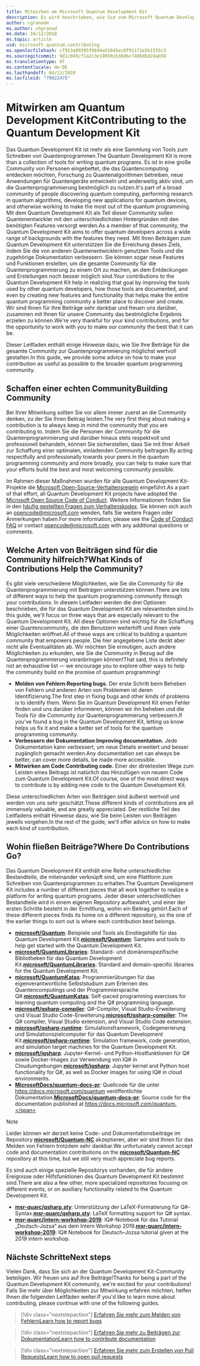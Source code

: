```yaml
---
title: Mitwirken am Microsoft Quantum Development Kit
description: Es wird beschrieben, wie Sie zum Microsoft Quantum Development Kit und zur Quantum-Entwicklercommunity beitragen können.
author: cgranade
ms.author: chgranad
ms.date: 10/12/2018
ms.topic: article
uid: microsoft.quantum.contributing
ms.openlocfilehash: cf913a09395f0694a51645ec8f91171e5b1555c3
ms.sourcegitcommit: 9d1c045cf1a2c3e19030cb38dbc7496dbd24ab58
ms.translationtype: HT
ms.contentlocale: de-DE
ms.lasthandoff: 04/13/2020
ms.locfileid: "79022475"
---
```

# <a name="contributing-to-the-quantum-development-kit"></a><span data-ttu-id="83cc0-103">Mitwirken am Quantum Development Kit</span><span class="sxs-lookup"><span data-stu-id="83cc0-103">Contributing to the Quantum Development Kit</span></span>

<span data-ttu-id="83cc0-104">Das Quantum Development Kit ist mehr als eine Sammlung von Tools zum Schreiben von Quantenprogrammen.</span><span class="sxs-lookup"><span data-stu-id="83cc0-104">The Quantum Development Kit is more than a collection of tools for writing quantum programs.</span></span>
<span data-ttu-id="83cc0-105">Es ist in eine große Community von Personen eingebettet, die das Quantencomputing entdecken möchten, Forschung zu Quantenalgorithmen betreiben, neue Anwendungen für Quantengeräte entwickeln und anderweitig aktiv sind, um die Quantenprogrammierung bestmöglich zu nutzen.</span><span class="sxs-lookup"><span data-stu-id="83cc0-105">It's part of a broad community of people discovering quantum computing, performing research in quantum algorithms, developing new applications for quantum devices, and otherwise working to make the most out of the quantum programming.</span></span>
<span data-ttu-id="83cc0-106">Mit dem Quantum Development Kit als Teil dieser Community sollen Quantenentwickler mit den unterschiedlichsten Hintergründen mit den benötigten Features versorgt werden.</span><span class="sxs-lookup"><span data-stu-id="83cc0-106">As a member of that community, the Quantum Development Kit aims to offer quantum developers across a wide range of backgrounds with the features they need.</span></span>
<span data-ttu-id="83cc0-107">Mit Ihren Beiträgen zum Quantum Development Kit unterstützen Sie die Erreichung dieses Ziels, indem Sie die von anderen Quantenentwicklern genutzten Tools und die zugehörige Dokumentation verbessern. Sie können sogar neue Features und Funktionen erstellen, um die gesamte Community für die Quantenprogrammierung zu einem Ort zu machen, an dem Entdeckungen und Erstellungen noch besser möglich sind.</span><span class="sxs-lookup"><span data-stu-id="83cc0-107">Your contributions to the Quantum Development Kit help in realizing that goal by improving the tools used by other quantum developers, how those tools are documented, and even by creating new features and functionality that helps make the entire quantum programming community a better place to discover and create.</span></span>
<span data-ttu-id="83cc0-108">Wir sind Ihnen für Ihre Beiträge sehr dankbar und freuen uns darüber, zusammen mit Ihnen für unsere Community das bestmögliche Ergebnis erzielen zu können.</span><span class="sxs-lookup"><span data-stu-id="83cc0-108">We're very thankful for your kind contributions, and for the opportunity to work with you to make our community the best that it can be.</span></span>

<span data-ttu-id="83cc0-109">Dieser Leitfaden enthält einige Hinweise dazu, wie Sie Ihre Beiträge für die gesamte Community zur Quantenprogrammierung möglichst wertvoll gestalten.</span><span class="sxs-lookup"><span data-stu-id="83cc0-109">In this guide, we provide some advice on how to make your contribution as useful as possible to the broader quantum programming community.</span></span>

## <a name="building-community"></a><span data-ttu-id="83cc0-110">Schaffen einer echten Community</span><span class="sxs-lookup"><span data-stu-id="83cc0-110">Building Community</span></span>

<span data-ttu-id="83cc0-111">Bei Ihrer Mitwirkung sollten Sie vor allem immer zuerst an die Community denken, zu der Sie Ihren Beitrag leisten.</span><span class="sxs-lookup"><span data-stu-id="83cc0-111">The very first thing about making a contribution is to always keep in mind the community that you are contributing to.</span></span>
<span data-ttu-id="83cc0-112">Indem Sie die Personen der Community für die Quantenprogrammierung und darüber hinaus stets respektvoll und professionell behandeln, können Sie sicherstellen, dass Sie mit Ihrer Arbeit zur Schaffung einer optimalen, einladenden Community beitragen.</span><span class="sxs-lookup"><span data-stu-id="83cc0-112">By acting respectfully and professionally towards your peers in the quantum programming community and more broadly, you can help to make sure that your efforts build the best and most welcoming community possible.</span></span>

<span data-ttu-id="83cc0-113">Im Rahmen dieser Maßnahmen wurden für alle Quantum Development Kit-Projekte die [Microsoft Open-Source-Verhaltensregeln](https://opensource.microsoft.com/codeofconduct/) eingeführt.</span><span class="sxs-lookup"><span data-stu-id="83cc0-113">As a part of that effort, all Quantum Development Kit projects have adopted the [Microsoft Open Source Code of Conduct](https://opensource.microsoft.com/codeofconduct/).</span></span>
<span data-ttu-id="83cc0-114">Weitere Informationen finden Sie in den [häufig gestellten Fragen zum Verhaltenskodex](https://opensource.microsoft.com/codeofconduct/faq/). Sie können sich auch an [opencode@microsoft.com](mailto:opencode@microsoft.com) wenden, falls Sie weitere Fragen oder Anmerkungen haben.</span><span class="sxs-lookup"><span data-stu-id="83cc0-114">For more information, please see the [Code of Conduct FAQ](https://opensource.microsoft.com/codeofconduct/faq/) or contact [opencode@microsoft.com](mailto:opencode@microsoft.com) with any additional questions or comments.</span></span>

## <a name="what-kinds-of-contributions-help-the-community"></a><span data-ttu-id="83cc0-115">Welche Arten von Beiträgen sind für die Community hilfreich?</span><span class="sxs-lookup"><span data-stu-id="83cc0-115">What Kinds of Contributions Help the Community?</span></span>

<span data-ttu-id="83cc0-116">Es gibt viele verschiedene Möglichkeiten, wie Sie die Community für die Quantenprogrammierung mit Beiträgen unterstützen können.</span><span class="sxs-lookup"><span data-stu-id="83cc0-116">There are lots of different ways to help the quantum programming community through your contributions.</span></span>
<span data-ttu-id="83cc0-117">In diesem Leitfaden werden die drei Optionen beschrieben, die für das Quantum Development Kit am relevantesten sind.</span><span class="sxs-lookup"><span data-stu-id="83cc0-117">In this guide, we'll focus on three ways that are especially relevant to the Quantum Development Kit.</span></span>
<span data-ttu-id="83cc0-118">All diese Optionen sind wichtig für die Schaffung einer Quantencommunity, die den Benutzern weiterhilft und ihnen viele Möglichkeiten eröffnet.</span><span class="sxs-lookup"><span data-stu-id="83cc0-118">All of these ways are critical to building a quantum community that empowers people.</span></span>
<span data-ttu-id="83cc0-119">Die hier angegebene Liste deckt aber nicht alle Eventualitäten ab. Wir möchten Sie ermutigen, auch andere Möglichkeiten zu erkunden, wie Sie die Community in Bezug auf die Quantenprogrammierung voranbringen können!</span><span class="sxs-lookup"><span data-stu-id="83cc0-119">That said, this is definitely not an exhaustive list — we encourage you to explore other ways to help the community build on the promise of quantum programming!</span></span>

- <span data-ttu-id="83cc0-120">**Melden von Fehlern**:</span><span class="sxs-lookup"><span data-stu-id="83cc0-120">**Reporting bugs.**</span></span> <span data-ttu-id="83cc0-121">Der erste Schritt beim Beheben von Fehlern und anderen Arten von Problemen ist deren Identifizierung.</span><span class="sxs-lookup"><span data-stu-id="83cc0-121">The first step in fixing bugs and other kinds of problems is to identify them.</span></span> <span data-ttu-id="83cc0-122">Wenn Sie im Quantum Development Kit einen Fehler finden und uns darüber informieren, können wir ihn beheben und die Tools für die Community zur Quantenprogrammierung verbessern.</span><span class="sxs-lookup"><span data-stu-id="83cc0-122">If you've found a bug in the Quantum Development Kit, letting us know helps us fix it and make a better set of tools for the quantum programming community.</span></span>
- <span data-ttu-id="83cc0-123">**Verbessern der Dokumentation**:</span><span class="sxs-lookup"><span data-stu-id="83cc0-123">**Improving documentation.**</span></span> <span data-ttu-id="83cc0-124">Jede Dokumentation kann verbessert, um neue Details erweitert und besser zugänglich gemacht werden.</span><span class="sxs-lookup"><span data-stu-id="83cc0-124">Any documentation set can always be better, can cover more details, be made more accessible.</span></span>
- <span data-ttu-id="83cc0-125">**Mitwirken am Code**:</span><span class="sxs-lookup"><span data-stu-id="83cc0-125">**Contributing code.**</span></span> <span data-ttu-id="83cc0-126">Einer der direktesten Wege zum Leisten eines Beitrags ist natürlich das Hinzufügen von neuem Code zum Quantum Development Kit.</span><span class="sxs-lookup"><span data-stu-id="83cc0-126">Of course, one of the most direct ways to contribute is by adding new code to the Quantum Development Kit.</span></span>

<span data-ttu-id="83cc0-127">Diese unterschiedlichen Arten von Beiträgen sind äußerst wertvoll und werden von uns sehr geschätzt.</span><span class="sxs-lookup"><span data-stu-id="83cc0-127">These different kinds of contributions are all immensely valuable, and are greatly appreciated.</span></span>
<span data-ttu-id="83cc0-128">Der restliche Teil des Leitfadens enthält Hinweise dazu, wie Sie beim Leisten von Beiträgen jeweils vorgehen.</span><span class="sxs-lookup"><span data-stu-id="83cc0-128">In the rest of the guide, we'll offer advice on how to make each kind of contribution.</span></span>

## <a name="where-do-contributions-go"></a><span data-ttu-id="83cc0-129">Wohin fließen Beiträge?</span><span class="sxs-lookup"><span data-stu-id="83cc0-129">Where Do Contributions Go?</span></span>

<span data-ttu-id="83cc0-130">Das Quantum Development Kit enthält eine Reihe unterschiedlicher Bestandteile, die miteinander verknüpft sind, um eine Plattform zum Schreiben von Quantenprogrammen zu erhalten.</span><span class="sxs-lookup"><span data-stu-id="83cc0-130">The Quantum Development Kit includes a number of different pieces that all work together to realize a platform for writing quantum programs.</span></span>
<span data-ttu-id="83cc0-131">Jeder dieser unterschiedlichen Bestandteile wird in einem eigenen Repository aufbewahrt, und einer der ersten Schritte besteht in der Ermittlung, wohin ein Beitrag gehört.</span><span class="sxs-lookup"><span data-stu-id="83cc0-131">Each of these different pieces finds its home on a different repository, so the one of the earlier things to sort out is where each contribution best belongs.</span></span>

- <span data-ttu-id="83cc0-132">[**microsoft/Quantum**](https://github.com/Microsoft/Quantum): Beispiele und Tools als Einstiegshilfe für das Quantum Development Kit.</span><span class="sxs-lookup"><span data-stu-id="83cc0-132">[**microsoft/Quantum**](https://github.com/Microsoft/Quantum): Samples and tools to help get started with the Quantum Development Kit.</span></span>
- <span data-ttu-id="83cc0-133">[**microsoft/QuantumLibraries**](https://github.com/Microsoft/QuantumLibraries): Standard- und domänenspezifische Bibliotheken für das Quantum Development Kit.</span><span class="sxs-lookup"><span data-stu-id="83cc0-133">[**microsoft/QuantumLibraries**](https://github.com/Microsoft/QuantumLibraries): Standard and domain-specific libraries for the Quantum Development Kit.</span></span>
- <span data-ttu-id="83cc0-134">[**microsoft/QuantumKatas**](https://github.com/Microsoft/QuantumKatas): Programmierübungen für das eigenverantwortliche Selbststudium zum Erlernen des Quantencomputings und der Programmiersprache Q#.</span><span class="sxs-lookup"><span data-stu-id="83cc0-134">[**microsoft/QuantumKatas**](https://github.com/Microsoft/QuantumKatas): Self-paced programming exercises for learning quantum computing and the Q# programming language.</span></span>
- <span data-ttu-id="83cc0-135">[**microsoft/qsharp-compiler**](https://github.com/microsoft/qsharp-compiler): Q#-Compiler, Visual Studio-Erweiterung und Visual Studio Code-Erweiterung.</span><span class="sxs-lookup"><span data-stu-id="83cc0-135">[**microsoft/qsharp-compiler**](https://github.com/microsoft/qsharp-compiler): The Q# compiler, Visual Studio extension, and Visual Studio Code extension.</span></span>
- <span data-ttu-id="83cc0-136">[**microsoft/qsharp-runtime**](https://github.com/microsoft/qsharp-runtime): Simulationsframework, Codegenerierung und Simulationszielcomputer für das Quantum Development Kit.</span><span class="sxs-lookup"><span data-stu-id="83cc0-136">[**microsoft/qsharp-runtime**](https://github.com/microsoft/qsharp-runtime): Simulation framework, code generation, and simulation target machines for the Quantum Development Kit.</span></span>
- <span data-ttu-id="83cc0-137">[**microsoft/iqsharp**](https://github.com/microsoft/iqsharp): Jupyter-Kernel- und Python-Hostfunktionen für Q# sowie Docker-Images zur Verwendung von IQ# in Cloudumgebungen.</span><span class="sxs-lookup"><span data-stu-id="83cc0-137">[**microsoft/iqsharp**](https://github.com/microsoft/iqsharp): Jupyter kernel and Python host functionality for Q#, as well as Docker images for using IQ# in cloud environments.</span></span>
- <span data-ttu-id="83cc0-138">[**MicrosoftDocs/quantum-docs-pr**](https://github.com/MicrosoftDocs/quantum-docs-pr): Quellcode für die unter https://docs.microsoft.com/quantum veröffentlichte Dokumentation.</span><span class="sxs-lookup"><span data-stu-id="83cc0-138">[**MicrosoftDocs/quantum-docs-pr**](https://github.com/MicrosoftDocs/quantum-docs-pr): Source code for the documentation published at https://docs.microsoft.com/quantum.</span></span>

> [!NOTE]
> <span data-ttu-id="83cc0-139">Leider können wir derzeit keine Code- und Dokumentationsbeiträge im Repository [**microsoft/Quantum-NC**](https://github.com/microsoft/Quantum-NC) akzeptieren, aber wir sind Ihnen für das Melden von Fehlern trotzdem sehr dankbar.</span><span class="sxs-lookup"><span data-stu-id="83cc0-139">We unfortunately cannot accept code and documentation contributions on the [**microsoft/Quantum-NC**](https://github.com/microsoft/Quantum-NC) repository at this time, but we still very much appreciate bug reports.</span></span>

<span data-ttu-id="83cc0-140">Es sind auch einige spezielle Repositorys vorhanden, die für andere Ereignisse oder Hilfsfunktionen des Quantum Development Kit bestimmt sind.</span><span class="sxs-lookup"><span data-stu-id="83cc0-140">There are also a few other, more specialized repositories focusing on different events, or on auxiliary functionality related to the Quantum Development Kit.</span></span>

- <span data-ttu-id="83cc0-141">[**msr-quarc/qsharp.sty**](https://github.com/msr-quarc/qsharp.sty): Unterstützung der LaTeX-Formatierung für Q#-Syntax.</span><span class="sxs-lookup"><span data-stu-id="83cc0-141">[**msr-quarc/qsharp.sty**](https://github.com/msr-quarc/qsharp.sty): LaTeX formatting support for Q# syntax.</span></span>
- <span data-ttu-id="83cc0-142">[**msr-quarc/intern-workshop-2019**](https://github.com/msr-quarc/intern-workshop-2019): IQ#-Notebook für das Tutorial „Deutsch-Jozsa“ aus dem Intern Workshop 2019.</span><span class="sxs-lookup"><span data-stu-id="83cc0-142">[**msr-quarc/intern-workshop-2019**](https://github.com/msr-quarc/intern-workshop-2019): IQ# Notebook for Deutsch–Jozsa tutorial given at the 2019 intern workshop.</span></span>

## <a name="next-steps"></a><span data-ttu-id="83cc0-143">Nächste Schritte</span><span class="sxs-lookup"><span data-stu-id="83cc0-143">Next steps</span></span>

<span data-ttu-id="83cc0-144">Vielen Dank, dass Sie sich an der Quantum Development Kit-Community beteiligen. Wir freuen uns auf Ihre Beiträge!</span><span class="sxs-lookup"><span data-stu-id="83cc0-144">Thanks for being a part of the Quantum Development Kit community, we're excited for your contributions!</span></span>
<span data-ttu-id="83cc0-145">Falls Sie mehr über Möglichkeiten zur Mitwirkung erfahren möchten, helfen Ihnen die folgenden Leitfäden weiter.</span><span class="sxs-lookup"><span data-stu-id="83cc0-145">If you'd like to learn more about contributing, please continue with one of the following guides.</span></span>

> [!div class="nextstepaction"]
> [<span data-ttu-id="83cc0-146">Erfahren Sie mehr zum Melden von Fehlern</span><span class="sxs-lookup"><span data-stu-id="83cc0-146">Learn how to report bugs</span></span>](xref:microsoft.quantum.contributing.reporting)

> [!div class="nextstepaction"]
> [<span data-ttu-id="83cc0-147">Erfahren Sie mehr zu Beiträgen zur Dokumentation</span><span class="sxs-lookup"><span data-stu-id="83cc0-147">Learn how to contribute documentation</span></span>](xref:microsoft.quantum.contributing.docs)

> [!div class="nextstepaction"]
> [<span data-ttu-id="83cc0-148">Erfahren Sie mehr zum Erstellen von Pull Requests</span><span class="sxs-lookup"><span data-stu-id="83cc0-148">Learn how to open pull requests</span></span>](xref:microsoft.quantum.contributing.pulls)
